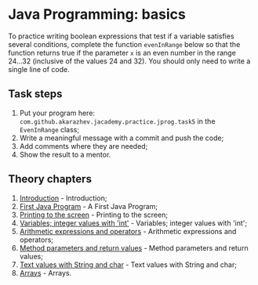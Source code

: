 # Java Programming: basics

To practice writing boolean expressions that test if a variable satisfies several conditions, complete the function 
`evenInRange` below so that the function returns true if the parameter `x` is an even number in the range 24...32 
(inclusive of the values 24 and 32). You should only need to write a single line of code.

## Task steps

1. Put your program here: `com.github.akarazhev.jacademy.practice.jprog.task5` in the `EvenInRange` class;
2. Write a meaningful message with a commit and push the code;
3. Add comments where they are needed;
4. Show the result to a mentor.

## Theory chapters

1. [Introduction](../../../java-programming/doc/basics/chapter_1.md "Introduction") - Introduction;
2. [First Java Program](../../../java-programming/doc/basics/chapter_2.md "First Java Program") - A First Java Program;
3. [Printing to the screen](../../../java-programming/doc/basics/chapter_3.md "Printing to the screen") - Printing to the screen;
4. [Variables; integer values with 'int'](../../../java-programming/doc/basics/chapter_4.md "Variables; integer values with 'int'") -
   Variables; integer values with 'int';
5. [Arithmetic expressions and operators](../../../java-programming/doc/basics/chapter_5.md "Arithmetic expressions and operators") -
   Arithmetic expressions and operators;
6. [Method parameters and return values](../../../java-programming/doc/basics/chapter_6.md "Method parameters and return values") -
   Method parameters and return values;
7. [Text values with String and char](../../../java-programming/doc/basics/chapter_7.md "Text values with String and char") -
   Text values with String and char;
8. [Arrays](../../../java-programming/doc/basics/chapter_8.md "Arrays") - Arrays.